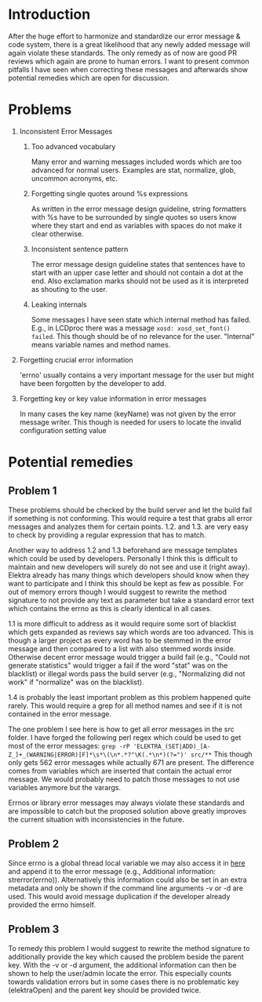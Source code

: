 # Introduction

After the huge effort to harmonize and standardize our error message & code system, there is a great likelihood
that any newly added message will again violate these standards. The only remedy as of now are good PR reviews
which again are prone to human errors. I want to present common pitfalls I have seen when correcting
these messages and afterwards show potential remedies which are open for discussion.

# Problems

1. Inconsistent Error Messages

   1. Too advanced vocabulary

      Many error and warning messages included words which are too advanced for normal users.
      Examples are stat, normalize, glob, uncommon acronyms, etc.

   2. Forgetting single quotes around %s expressions

      As written in the error message design guideline, string formatters with %s have to be surrounded by single quotes so users
      know where they start and end as variables with spaces do not make it clear otherwise.

   3. Inconsistent sentence pattern

      The error message design guideline states that sentences have to start with an upper case letter and should not contain a dot at the end.
      Also exclamation marks should not be used as it is interpreted as shouting to the user.

   4. Leaking internals

      Some messages I have seen state which internal method has failed. E.g., in LCDproc there was a message `xosd: xosd_set_font() failed`. This though should be of no relevance for the user.
      "Internal" means variable names and method names.

2. Forgetting crucial error information

   'errno' usually contains a very important message for the user but might have been forgotten by the developer to add.

3. Forgetting key or key value information in error messages

   In many cases the key name (keyName) was not given by the error message writer. This though is needed for users to locate the invalid configuration setting value

# Potential remedies

## Problem 1

These problems should be checked by the build server and let the build fail if something is not conforming. This would require a test
that grabs all error messages and analyzes them for certain points. 1.2. and 1.3. are very easy to check by providing a regular
expression that has to match. 

Another way to address 1.2 and 1.3 beforehand are message templates which could be used by developers. Personally I think this is difficult
to maintain and new developers will surely do not see and use it (right away). Elektra already has many things which developers should know
when they want to participate and I think this should be kept as few as possible.
For out of memory errors though I would suggest to rewrite the method signature to not provide any text as parameter but take a standard error text which contains the errno as this is clearly identical in all cases.

1.1 is more difficult to address as it would require some sort of blacklist which gets expanded as reviews say which words are too advanced. This is though a larger project as every word has to be stemmed in the error message and then compared to a list with also stemmed
words inside. Otherwise decent error message would trigger a build fail (e.g., "Could not generate statistics" would trigger a fail if the word "stat" was on the blacklist) or illegal words pass the build server (e.g., "Normalizing did not work" if "normalize" was on the blacklist).

1.4 is probably the least important problem as this problem happened quite rarely. This would require a grep for all method names and see
if it is not contained in the error message.

The one problem I see here is how to get all error messages in the src folder.
I have forged the following perl regex which could be used to get most of the error messages: 
`grep -rP 'ELEKTRA_(SET|ADD)_[A-Z_]+_(WARNING|ERROR)[F]*\s*\(\n*.*?"\K(.*\n*)(?=")' src/**`
This though only gets 562 error messages while actually 671 are present. The difference comes from variables which are inserted
that contain the actual error message. We would probably need to patch those messages to not use variables anymore but the varargs.

Errnos or library error messages may always violate these standards and are impossible to catch but the proposed solution above greatly
improves the current situation with inconsistencies in the future.

## Problem 2

Since errno is a global thread local variable we may also access it in [here](https://github.com/Piankero/libelektra/blob/2fc587f163d1fef087977d7187b8295aadba6dfa/src/libs/elektra/errors.c#L85) and append it to the error message (e.g., Additional information: strerror(errno)). Alternatively this information could also be set in an extra metadata and only be shown if the command line arguments -v or -d are used. This would avoid message duplication if the developer already provided the errno himself.

## Problem 3

To remedy this problem I would suggest to rewrite the method signature to additionally provide the key which caused the problem beside the
parent key. With the -v or -d argument, the additional information can then be shown to help the user/admin locate the error. This especially
counts towards validation errors but in some cases
there is no problematic key (elektraOpen) and the parent key should be provided twice.